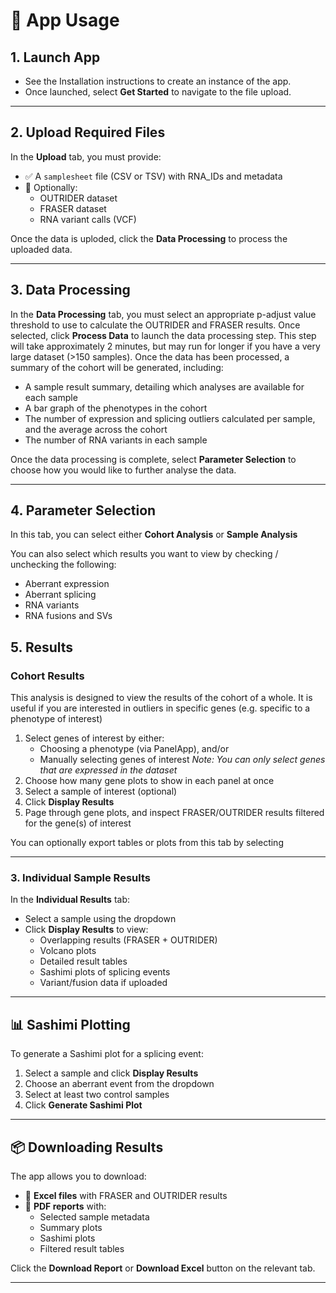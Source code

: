# 🚀 App Usage

## 1. Launch App
- See the Installation instructions to create an instance of the app.
- Once launched, select **Get Started** to navigate to the file upload.

---

## 2. Upload Required Files

In the **Upload** tab, you must provide:

- ✅ A `samplesheet` file (CSV or TSV) with RNA_IDs and metadata  
- 🔁 Optionally:
  - OUTRIDER dataset
  - FRASER dataset
  - RNA variant calls (VCF)

Once the data is uploded, click the **Data Processing** to process the uploaded data. 

---

## 3. Data Processing

In the **Data Processing** tab, you must select an appropriate p-adjust value threshold to use to calculate the OUTRIDER and FRASER results.
Once selected, click **Process Data** to launch the data processing step. 
This step will take approximately 2 minutes, but may run for longer if you have a very large dataset (>150 samples).
Once the data has been processed, a summary of the cohort will be generated, including:
  - A sample result summary, detailing which analyses are available for each sample
  - A bar graph of the phenotypes in the cohort
  - The number of expression and splicing outliers calculated per sample, and the average across the cohort
  - The number of RNA variants in each sample

Once the data processing is complete, select **Parameter Selection** to choose how you would like to further analyse the data.
  
---

## 4. Parameter Selection 

In this tab, you can select either **Cohort Analysis** or **Sample Analysis**

You can also select which results you want to view by checking / unchecking the following:

  - Aberrant expression
  - Aberrant splicing
  - RNA variants
  - RNA fusions and SVs

## 5. Results

### Cohort Results 

This analysis is designed to view the results of the cohort of a whole.
It is useful if you are interested in outliers in specific genes (e.g. specific to a phenotype of interest)

1. Select genes of interest by either:
    - Choosing a phenotype (via PanelApp), and/or
    - Manually selecting genes of interest
    *Note: You can only select genes that are expressed in the dataset*
2. Choose how many gene plots to show in each panel at once
3. Select a sample of interest (optional) 
4. Click **Display Results**
5. Page through gene plots, and inspect FRASER/OUTRIDER results filtered for the gene(s) of interest

You can optionally export tables or plots from this tab by selecting

---

### 3. Individual Sample Results

In the **Individual Results** tab:

- Select a sample using the dropdown
- Click **Display Results** to view:
  - Overlapping results (FRASER + OUTRIDER)
  - Volcano plots
  - Detailed result tables
  - Sashimi plots of splicing events
  - Variant/fusion data if uploaded

---

## 📊 Sashimi Plotting

To generate a Sashimi plot for a splicing event:

1. Select a sample and click **Display Results**
2. Choose an aberrant event from the dropdown
3. Select at least two control samples
4. Click **Generate Sashimi Plot**

---

## 📦 Downloading Results

The app allows you to download:

- 🧾 **Excel files** with FRASER and OUTRIDER results
- 📄 **PDF reports** with:
  - Selected sample metadata
  - Summary plots
  - Sashimi plots
  - Filtered result tables

Click the **Download Report** or **Download Excel** button on the relevant tab.

---
